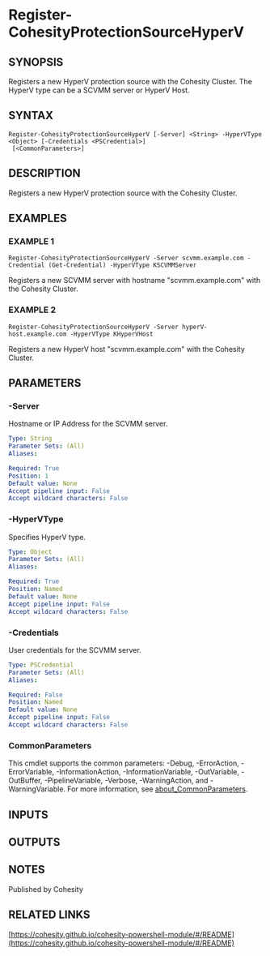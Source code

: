 # Register-CohesityProtectionSourceHyperV

## SYNOPSIS
Registers a new HyperV protection source with the Cohesity Cluster.
The HyperV type can be a SCVMM server or HyperV Host.

## SYNTAX

```
Register-CohesityProtectionSourceHyperV [-Server] <String> -HyperVType <Object> [-Credentials <PSCredential>]
 [<CommonParameters>]
```

## DESCRIPTION
Registers a new HyperV protection source with the Cohesity Cluster.

## EXAMPLES

### EXAMPLE 1
```
Register-CohesityProtectionSourceHyperV -Server scvmm.example.com -Credential (Get-Credential) -HyperVType KSCVMMServer
```

Registers a new SCVMM server with hostname "scvmm.example.com" with the Cohesity Cluster.

### EXAMPLE 2
```
Register-CohesityProtectionSourceHyperV -Server hyperV-host.example.com -HyperVType KHyperVHost
```

Registers a new HyperV host "scvmm.example.com" with the Cohesity Cluster.

## PARAMETERS

### -Server
Hostname or IP Address for the SCVMM server.

```yaml
Type: String
Parameter Sets: (All)
Aliases:

Required: True
Position: 1
Default value: None
Accept pipeline input: False
Accept wildcard characters: False
```

### -HyperVType
Specifies HyperV type.

```yaml
Type: Object
Parameter Sets: (All)
Aliases:

Required: True
Position: Named
Default value: None
Accept pipeline input: False
Accept wildcard characters: False
```

### -Credentials
User credentials for the SCVMM server.

```yaml
Type: PSCredential
Parameter Sets: (All)
Aliases:

Required: False
Position: Named
Default value: None
Accept pipeline input: False
Accept wildcard characters: False
```

### CommonParameters
This cmdlet supports the common parameters: -Debug, -ErrorAction, -ErrorVariable, -InformationAction, -InformationVariable, -OutVariable, -OutBuffer, -PipelineVariable, -Verbose, -WarningAction, and -WarningVariable. For more information, see [about_CommonParameters](http://go.microsoft.com/fwlink/?LinkID=113216).

## INPUTS

## OUTPUTS

## NOTES
Published by Cohesity

## RELATED LINKS

[https://cohesity.github.io/cohesity-powershell-module/#/README](https://cohesity.github.io/cohesity-powershell-module/#/README)

